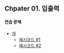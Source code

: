 ## Chpater 01. 입출력

#### 연습 문제
- [개](https://www.acmicpc.net/problem/10172)
  - [예시코드 #1](./10172/code01.py)
  - [예시코드 #2](./10172/code02.py)